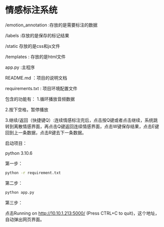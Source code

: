 # 情感标注系统

/emotion_annotation :存放的是需要标注的数据

/labels :存放的是保存的标记结果

/static 存放的是css和js文件

/templates : 存放的是html文件

app.py :主程序

README.md ：项目的说明文档

requirements.txt : 项目环境配置文件

包含的功能有：
1.循环播放音频数据

2.按下空格，暂停播放

3.继续/返回（快捷键Q）:连续情感标注完后，点击按Q键或者点击继续，系统跳转到离散情感界面，再点击Q键返回连续情感界面，点击W键保存结果，点击E键回到上一条数据，点击R键去下一条数据。



启动项目：

python 3.10.6



第一步：

```bash
python -r requirement.txt
```

第二步：

```bash
python app.py
```

第三步：

点击Running on http://10.10.1.213:5000/ (Press CTRL+C to quit)，这个地址，自动弹出网页界面。
